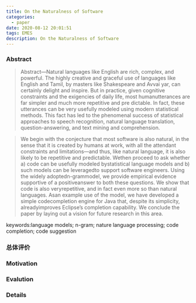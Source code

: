 ```yaml
---
title: On the Naturalness of Software
categories:
  - paper
date: 2020-08-12 20:01:51
tags: EMES
description: On the Naturalness of Software
---
```


### Abstract
> Abstract—Natural languages like English are rich, complex, and powerful. The highly creative and graceful use of languages like English and Tamil, by masters like Shakespeare and Avvai yar, can certainly delight and inspire. But in practice, given cognitive constraints and the exigencies of daily life, most humanutterances are far simpler and much more repetitive and pre dictable. In fact, these utterances can be very usefully modeled using modern statistical methods. This fact has led to the phenomenal success of statistical approaches to speech recognition, natural language translation, question-answering, and text mining and comprehension.

> We begin with the conjecture that most software is also natural, in the sense that it is created by humans at work, with all the attendant constraints and limitations—and thus, like natural language, it is also likely to be repetitive and predictable. Wethen proceed to ask whether a) code can be usefully modeled bystatistical language models and b) such models can be leveragedto support software engineers. Using the widely adoptedn-grammodel, we provide empirical evidence supportive of a positiveanswer to both these questions. We show that code is also veryrepetitive, and in fact even more so than natural languages. Asan example use of the model, we have developed a simple codecompletion engine for Java that, despite its simplicity, alreadyimproves Eclipse’s completion capability. We conclude the paper by laying out a vision for future research in this area.



keywords:language models; n-gram; nature language processing; code completion; code suggestion



### 总体评价

### Motivation

### Evalution

### Details